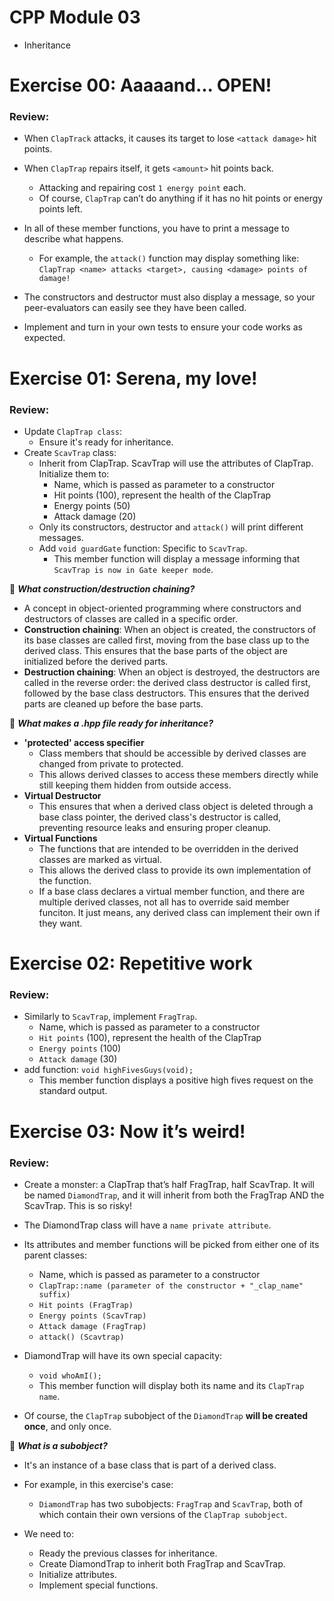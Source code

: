 # CPP Module 03
- Inheritance


# Exercise 00: Aaaaand... OPEN!

### Review:
- When `ClapTrack` attacks, it causes its target to lose `<attack damage>` hit points.
- When `ClapTrap` repairs itself, it gets `<amount>` hit points back. 
	- Attacking and repairing cost `1 energy point` each. 
	- Of course, `ClapTrap` can’t do anything if it has no hit points or energy points left.

- In all of these member functions, you have to print a message to describe what happens. 
	- For example, the `attack()` function may display something like:
	`ClapTrap <name> attacks <target>, causing <damage> points of damage!`
- The constructors and destructor must also display a message, so your peer-evaluators can easily see they have been called.
- Implement and turn in your own tests to ensure your code works as expected.


# Exercise 01: Serena, my love!

### Review:
- Update `ClapTrap class`: 
	- Ensure it's ready for inheritance.
- Create `ScavTrap` class: 
	- Inherit from ClapTrap. ScavTrap will use the attributes of ClapTrap. Initialize them to:
		- Name, which is passed as parameter to a constructor
		- Hit points (100), represent the health of the ClapTrap
		- Energy points (50)
		- Attack damage (20)
	- Only its constructors, destructor and `attack()` will print different messages.
	- Add `void guardGate` function: Specific to `ScavTrap`.
		- This member function will display a message informing that `ScavTrap is now in Gate keeper mode`.

🧐 ***What construction/destruction chaining?***
- A concept in object-oriented programming where constructors and destructors of classes are called in a specific order.
- **Construction chaining**: When an object is created, the constructors of its base classes are called first, moving from the base class up to the derived class. This ensures that the base parts of the object are initialized before the derived parts.
- **Destruction chaining**: When an object is destroyed, the destructors are called in the reverse order: the derived class destructor is called first, followed by the base class destructors. This ensures that the derived parts are cleaned up before the base parts.

🧐 ***What makes a .hpp file ready for inheritance?***
- **'protected' access specifier**
	- Class members that should be accessible by derived classes are changed from private to protected. 
	- This allows derived classes to access these members directly while still keeping them hidden from outside access.
- **Virtual Destructor**
	- This ensures that when a derived class object is deleted through a base class pointer, the derived class's destructor is called, preventing resource leaks and ensuring proper cleanup.
- **Virtual Functions**
	- The functions that are intended to be overridden in the derived classes are marked as virtual. 
	- This allows the derived class to provide its own implementation of the function.
	- If a base class declares a virtual member function, and there are multiple derived classes, not all has to override said member funciton. It just means, any derived class can implement their own if they want.


# Exercise 02: Repetitive work

### Review:
- Similarly to `ScavTrap`, implement `FragTrap`.
	- Name, which is passed as parameter to a constructor
	- `Hit points` (100), represent the health of the ClapTrap
	- `Energy points` (100)
	- `Attack damage` (30)
- add function: `void highFivesGuys(void);`
	- This member function displays a positive high fives request on the standard output.



# Exercise 03: Now it’s weird!

### Review:
- Create a monster: a ClapTrap that’s half FragTrap, half
ScavTrap. It will be named `DiamondTrap`, and it will inherit from both the FragTrap
AND the ScavTrap. This is so risky!
- The DiamondTrap class will have a `name private attribute`.

- Its attributes and member functions will be picked from either one of its parent classes:
	- Name, which is passed as parameter to a constructor
	- `ClapTrap::name (parameter of the constructor + "_clap_name" suffix)`
	- `Hit points (FragTrap)`
	- `Energy points (ScavTrap)`
	- `Attack damage (FragTrap)`
	- `attack() (Scavtrap)`

- DiamondTrap will have its own special capacity: 
	- `void whoAmI();`
	- This member function will display both its name and its `ClapTrap name`.
- Of course, the `ClapTrap` subobject of the `DiamondTrap` **will be created once**, and only
once.

🧐 ***What is a subobject?***
- It's an instance of a base class that is part of a derived class.
- For example, in this exercise's case:
	- `DiamondTrap` has two subobjects: `FragTrap` and `ScavTrap`, both of which contain their own versions of the `ClapTrap subobject`.

- We need to:
	- Ready the previous classes for inheritance.
	- Create DiamondTrap to inherit both FragTrap and ScavTrap.
	- Initialize attributes.
	- Implement special functions.
